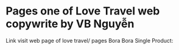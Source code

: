 # Pages one of Love Travel web copywrite by VB Nguyễn
Link visit web page of love travel/ pages Bora Bora Single Product: 